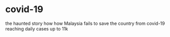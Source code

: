 # covid-19
the haunted story how how Malaysia fails to save the country from covid-19
reaching daily cases up to 11k 
